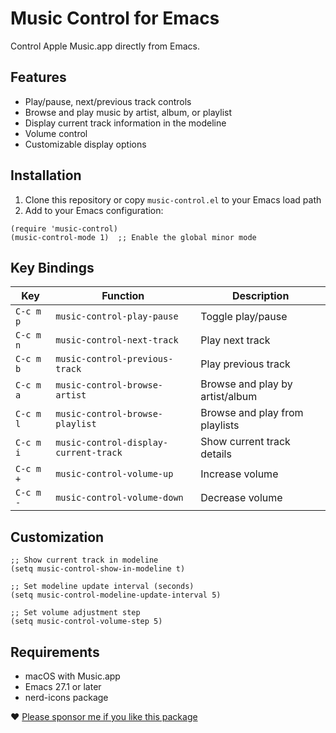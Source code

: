 # Music Control for Emacs

Control Apple Music.app directly from Emacs.

## Features

- Play/pause, next/previous track controls
- Browse and play music by artist, album, or playlist
- Display current track information in the modeline
- Volume control
- Customizable display options

## Installation

1. Clone this repository or copy `music-control.el` to your Emacs load path
2. Add to your Emacs configuration:

```elisp
(require 'music-control)
(music-control-mode 1)  ;; Enable the global minor mode
```

## Key Bindings

| Key       | Function                         | Description                      |
|-----------|----------------------------------|----------------------------------|
| `C-c m p` | `music-control-play-pause`       | Toggle play/pause                |
| `C-c m n` | `music-control-next-track`       | Play next track                  |
| `C-c m b` | `music-control-previous-track`   | Play previous track              |
| `C-c m a` | `music-control-browse-artist`    | Browse and play by artist/album  |
| `C-c m l` | `music-control-browse-playlist`  | Browse and play from playlists   |
| `C-c m i` | `music-control-display-current-track` | Show current track details  |
| `C-c m +` | `music-control-volume-up`        | Increase volume                  |
| `C-c m -` | `music-control-volume-down`      | Decrease volume                  |

## Customization

```elisp
;; Show current track in modeline
(setq music-control-show-in-modeline t)

;; Set modeline update interval (seconds)
(setq music-control-modeline-update-interval 5)

;; Set volume adjustment step
(setq music-control-volume-step 5)
```

## Requirements

- macOS with Music.app
- Emacs 27.1 or later
- nerd-icons package

❤️ [Please sponsor me if you like this package](https://github.com/sponsors/konrad1977)
